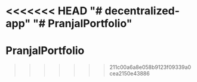 <<<<<<< HEAD
"# decentralized-app" 
"# PranjalPortfolio" 
=======
# PranjalPortfolio
>>>>>>> 211c00a6a8e058b9123f09339a0cea2150e43886
